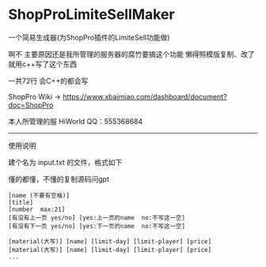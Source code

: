 # ShopProLimiteSellMaker

一个简易生成器(为ShopPro插件的LimiteSell功能做)

啊不 主要原因还是我所管理的服务器的腐竹要搞这个功能 懒得照模版复制、改了 就用c++写了这个东西

一共72行 会C++的都会写

ShopPro Wiki -> https://www.xbaimiao.com/dashboard/document?doc=ShopPro

本人所管理的服 HiWorld  QQ：555368684

---

使用说明

建个名为 input.txt 的文件，格式如下

懂的都懂，不懂的复制源码问gpt

```
[name (不要有空格)]
[title]
[number  max:21]
[有没有上一页 yes/no] [yes:上一页的name  no:不写这一空]
[有没有下一页 yes/no] [yes:下一页的name  no:不写这一空]

[material(大写)] [name] [limit-day] [limit-player] [price]
[material(大写)] [name] [limit-day] [limit-player] [price]
...

```
